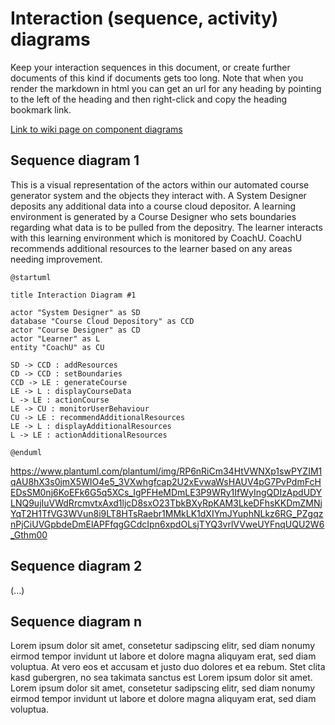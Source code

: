 # Interaction (sequence, activity) diagrams

Keep your interaction sequences in this document, or create further documents of this kind if documents gets too long. Note that when you render the markdown in html you can get an url for any heading by pointing to the left of the heading and then right-click and copy the heading bookmark link. 

[Link to wiki page on component diagrams](https://github.sydney.edu.au/crli/EDPC5022-2019/wiki/Sequence-Activity-Interaction-diagrams) 



## Sequence diagram  1

This is a visual representation of the actors within our automated course generator system and the objects they interact with. A System Designer deposits any additional data into a course cloud depositor. A learning environment is generated by a Course Designer who sets boundaries regarding what data is to be pulled from the depositry. The learner interacts with this learning environment which is monitored by CoachU. CoachU recommends additional resources to the learner based on any areas needing improvement. 

```
@startuml

title Interaction Diagram #1 

actor "System Designer" as SD
database "Course Cloud Depository" as CCD
actor "Course Designer" as CD
actor "Learner" as L
entity "CoachU" as CU 

SD -> CCD : addResources
CD -> CCD : setBoundaries
CCD -> LE : generateCourse
LE -> L : displayCourseData
L -> LE : actionCourse
LE -> CU : monitorUserBehaviour
CU -> LE : recommendAdditionalResources
LE -> L : displayAdditionalResources
L -> LE : actionAdditionalResources

@enduml
```

https://www.plantuml.com/plantuml/img/RP6nRiCm34HtVWNXp1swPYZIM1qAU8hX3s0jmX5WIO4e5_3VXwhgfcap2U2xEvwaWsHAUV4pG7PvPdmFcHEDsSM0nj6KoEFk6G5q5XCs_IgPFHeMDmLE3P9WRy1IfWyIngQDIzApdUDYLNQ9ujIuVWdRrcmvtxAxd1ljcD8sxO23TbkBXyRpKAM3LkeDFhsKKDmZMNjYqT2H1TfVG3WVun8i9LT8HTsRaebr1MMkLK1dXIYmJYuphNLkz6RG_PZgqznPjCiUVGpbdeDmElAPFfqgGCdcIpn6xpdOLsjTYQ3vrlVVweUYFnqUQU2W6_Gthm00



## Sequence diagram 2


(...)

## Sequence diagram n

Lorem ipsum dolor sit amet, consetetur sadipscing elitr, sed diam nonumy eirmod tempor invidunt ut labore et dolore magna aliquyam erat, sed diam voluptua. At vero eos et accusam et justo duo dolores et ea rebum. Stet clita kasd gubergren, no sea takimata sanctus est Lorem ipsum dolor sit amet. Lorem ipsum dolor sit amet, consetetur sadipscing elitr, sed diam nonumy eirmod tempor invidunt ut labore et dolore magna aliquyam erat, sed diam voluptua.
